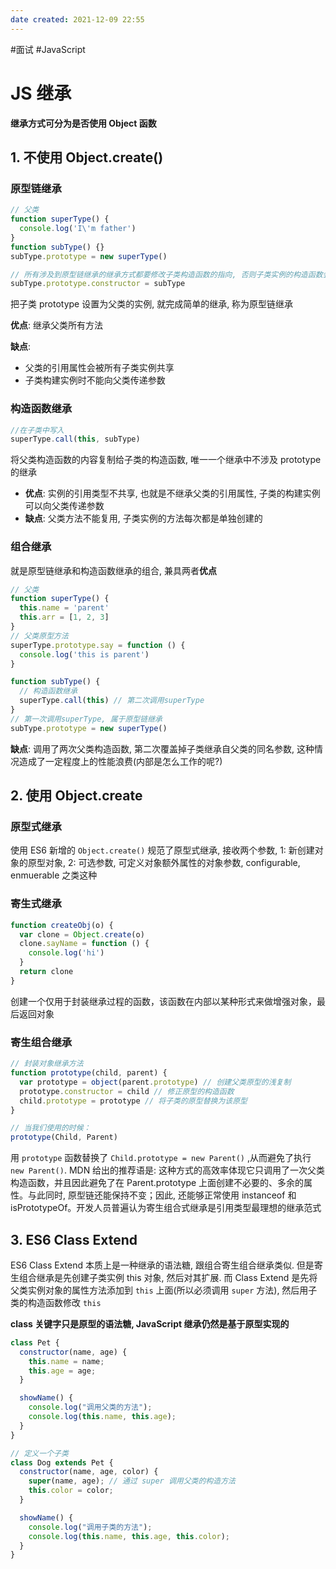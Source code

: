 ```yaml
---
date created: 2021-12-09 22:55
---
```


#面试 #JavaScript

# JS 继承

**继承方式可分为是否使用 Object 函数**

## 1. 不使用 Object.create()

### 原型链继承

```javascript
// 父类
function superType() {
  console.log('I\'m father')
}
function subType() {}
subType.prototype = new superType()

// 所有涉及到原型链继承的继承方式都要修改子类构造函数的指向, 否则子类实例的构造函数会指向父类
subType.prototype.constructor = subType
```

把子类 prototype 设置为父类的实例, 就完成简单的继承, 称为原型链继承

**优点**: 继承父类所有方法

**缺点**:

- 父类的引用属性会被所有子类实例共享
- 子类构建实例时不能向父类传递参数

### 构造函数继承

```javascript
//在子类中写入
superType.call(this, subType)
```

将父类构造函数的内容复制给子类的构造函数, 唯一一个继承中不涉及 prototype 的继承

- **优点**: 实例的引用类型不共享, 也就是不继承父类的引用属性, 子类的构建实例可以向父类传递参数
- **缺点**: 父类方法不能复用, 子类实例的方法每次都是单独创建的

### 组合继承

就是原型链继承和构造函数继承的组合, 兼具两者**优点**

```javascript
// 父类
function superType() {
  this.name = 'parent'
  this.arr = [1, 2, 3]
}
// 父类原型方法
superType.prototype.say = function () {
  console.log('this is parent')
}

function subType() {
  // 构造函数继承
  superType.call(this) // 第二次调用superType
}
// 第一次调用superType, 属于原型链继承
subType.prototype = new superType()
```

**缺点**: 调用了两次父类构造函数, 第二次覆盖掉子类继承自父类的同名参数, 这种情况造成了一定程度上的性能浪费(内部是怎么工作的呢?)

## 2. 使用 Object.create

### 原型式继承

使用 ES6 新增的 `Object.create()` 规范了原型式继承, 接收两个参数, 1: 新创建对象的原型对象, 2: 可选参数, 可定义对象额外属性的对象参数, configurable, enmuerable 之类这种

### 寄生式继承

```javascript
function createObj(o) {
  var clone = Object.create(o)
  clone.sayName = function () {
    console.log('hi')
  }
  return clone
}
```

创建一个仅用于封装继承过程的函数，该函数在内部以某种形式来做增强对象，最后返回对象

### 寄生组合继承

```javascript
// 封装对象继承方法
function prototype(child, parent) {
  var prototype = object(parent.prototype) // 创建父类原型的浅复制
  prototype.constructor = child // 修正原型的构造函数
  child.prototype = prototype // 将子类的原型替换为该原型
}

// 当我们使用的时候：
prototype(Child, Parent)
```

用 `prototype` 函数替换了 `Child.prototype = new Parent()` ,从而避免了执行 `new Parent()`. MDN 给出的推荐语是: 这种方式的高效率体现它只调用了一次父类构造函数，并且因此避免了在 Parent.prototype 上面创建不必要的、多余的属性。与此同时, 原型链还能保持不变；因此, 还能够正常使用 instanceof 和 isPrototypeOf。开发人员普遍认为寄生组合式继承是引用类型最理想的继承范式

## 3. ES6 Class Extend

ES6 Class Extend 本质上是一种继承的语法糖, 跟组合寄生组合继承类似. 但是寄生组合继承是先创建子类实例 this 对象, 然后对其扩展. 而 Class Extend 是先将父类实例对象的属性方法添加到 `this` 上面(所以必须调用 `super` 方法), 然后用子类的构造函数修改 `this`

**class 关键字只是原型的语法糖, JavaScript 继承仍然是基于原型实现的**

```js
class Pet {
  constructor(name, age) {
    this.name = name;
    this.age = age;
  }

  showName() {
    console.log("调用父类的方法");
    console.log(this.name, this.age);
  }
}

// 定义一个子类
class Dog extends Pet {
  constructor(name, age, color) {
    super(name, age); // 通过 super 调用父类的构造方法
    this.color = color;
  }

  showName() {
    console.log("调用子类的方法");
    console.log(this.name, this.age, this.color);
  }
}
```
